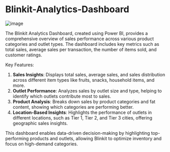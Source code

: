 # Blinkit-Analytics-Dashboard
![image](https://github.com/user-attachments/assets/4efdf144-bb33-4c34-b443-d0f8fc96f02e)


The Blinkit Analytics Dashboard, created using Power BI, provides a comprehensive overview of sales performance across various product categories and outlet types. The dashboard includes key metrics such as total sales, average sales per transaction, the number of items sold, and customer ratings.

Key Features:
1. **Sales Insights**: Displays total sales, average sales, and sales distribution across different item types like fruits, snacks, household items, and more.
2. **Outlet Performance**: Analyzes sales by outlet size and type, helping to identify which outlets contribute most to sales.
3. **Product Analysis**: Breaks down sales by product categories and fat content, showing which categories are performing better.
4. **Location-Based Insights**: Highlights the performance of outlets in different locations, such as Tier 1, Tier 2, and Tier 3 cities, offering geographic sales insights.

This dashboard enables data-driven decision-making by highlighting top-performing products and outlets, allowing Blinkit to optimize inventory and focus on high-demand categories.
